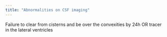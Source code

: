 ```yaml
---
title: "Abnormalities on CSF imaging"
---
```

Failure to clear from cisterns and be over the convexities by 24h OR tracer in the lateral ventricles


